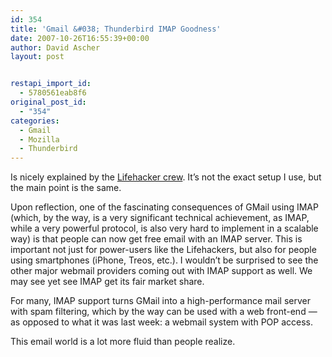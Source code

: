 ```yaml
---
id: 354
title: 'Gmail &#038; Thunderbird IMAP Goodness'
date: 2007-10-26T16:55:39+00:00
author: David Ascher
layout: post


restapi_import_id:
  - 5780561eab8f6
original_post_id:
  - "354"
categories:
  - Gmail
  - Mozilla
  - Thunderbird
---
```

Is nicely explained by the [Lifehacker crew](http://lifehacker.com/software/geek-to-live/turn-thunderbird-into-the-ultimate-gmail-imap-client-314574.php). It&#8217;s not the exact setup I use, but the main point is the same.

Upon reflection, one of the fascinating consequences of GMail using IMAP (which, by the way, is a very significant technical achievement, as IMAP, while a very powerful protocol, is also very hard to implement in a scalable way) is that people can now get free email with an IMAP server. This is important not just for power-users like the Lifehackers, but also for people using smartphones (iPhone, Treos, etc.). I wouldn&#8217;t be surprised to see the other major webmail providers coming out with IMAP support as well. We may see yet see IMAP get its fair market share.

For many, IMAP support turns GMail into a high-performance mail server with spam filtering, which by the way can be used with a web front-end &#8212; as opposed to what it was last week: a webmail system with POP access.

This email world is a lot more fluid than people realize.